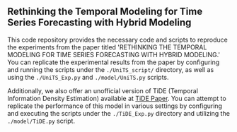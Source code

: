 
## **Rethinking the Temporal Modeling for Time Series Forecasting with Hybrid Modeling**

This code repository provides the necessary code and scripts to reproduce the experiments from the paper titled 'RETHINKING THE TEMPORAL MODELING FOR TIME SERIES FORECASTING WITH HYBRID MODELING.' You can replicate the experimental results from the paper by configuring and running the scripts under the `./UniTS_script/` directory, as well as using the `./UniTS_Exp.py` and `./model/UniTS.py` scripts.

Additionally, we also offer an unofficial version of TiDE (Temporal Information Density Estimation) available at [TiDE Paper](https://openreview.net/forum?id=pCbC3aQB5W). You can attempt to replicate the performance of this model in various settings by configuring and executing the scripts under the `./TiDE_Exp.py` directory and utilizing the `./model/TiDE.py` script.
